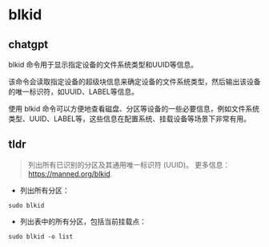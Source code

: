 # blkid 
## chatgpt 
blkid 命令用于显示指定设备的文件系统类型和UUID等信息。

该命令会读取指定设备的超级块信息来确定设备的文件系统类型，然后输出该设备的唯一标识符，如UUID、LABEL等信息。

使用 blkid 命令可以方便地查看磁盘、分区等设备的一些必要信息，例如文件系统类型、UUID、LABEL等，这些信息在配置系统、挂载设备等场景下非常有用。 

## tldr 
 
> 列出所有已识别的分区及其通用唯一标识符 (UUID)。
> 更多信息：<https://manned.org/blkid>.

- 列出所有分区：

`sudo blkid`

- 列出表中的所有分区，包括当前挂载点：

`sudo blkid -o list`
